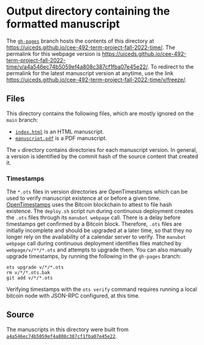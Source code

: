 # Output directory containing the formatted manuscript

The [`gh-pages`](https://github.com/uiceds/cee-492-term-project-fall-2022-time/tree/gh-pages) branch hosts the contents of this directory at <https://uiceds.github.io/cee-492-term-project-fall-2022-time/>.
The permalink for this webpage version is <https://uiceds.github.io/cee-492-term-project-fall-2022-time/v/a4a546ec74b5059ef4a808c387cf1fba07e45e22/>.
To redirect to the permalink for the latest manuscript version at anytime, use the link <https://uiceds.github.io/cee-492-term-project-fall-2022-time/v/freeze/>.

## Files

This directory contains the following files, which are mostly ignored on the `main` branch:

+ [`index.html`](index.html) is an HTML manuscript.
+ [`manuscript.pdf`](manuscript.pdf) is a PDF manuscript.

The `v` directory contains directories for each manuscript version.
In general, a version is identified by the commit hash of the source content that created it.

### Timestamps

The `*.ots` files in version directories are OpenTimestamps which can be used to verify manuscript existence at or before a given time.
[OpenTimestamps](https://opentimestamps.org/) uses the Bitcoin blockchain to attest to file hash existence.
The `deploy.sh` script run during continuous deployment creates the `.ots` files through its `manubot webpage` call.
There is a delay before timestamps get confirmed by a Bitcoin block.
Therefore, `.ots` files are initially incomplete and should be upgraded at a later time, so that they no longer rely on the availability of a calendar server to verify.
The `manubot webpage` call during continuous deployment identifies files matched by `webpage/v/**/*.ots` and attempts to upgrade them.
You can also manually upgrade timestamps, by running the following in the `gh-pages` branch:

```shell
ots upgrade v/*/*.ots
rm v/*/*.ots.bak
git add v/*/*.ots
```

Verifying timestamps with the `ots verify` command requires running a local bitcoin node with JSON-RPC configured, at this time.

## Source

The manuscripts in this directory were built from
[`a4a546ec74b5059ef4a808c387cf1fba07e45e22`](https://github.com/uiceds/cee-492-term-project-fall-2022-time/commit/a4a546ec74b5059ef4a808c387cf1fba07e45e22).
